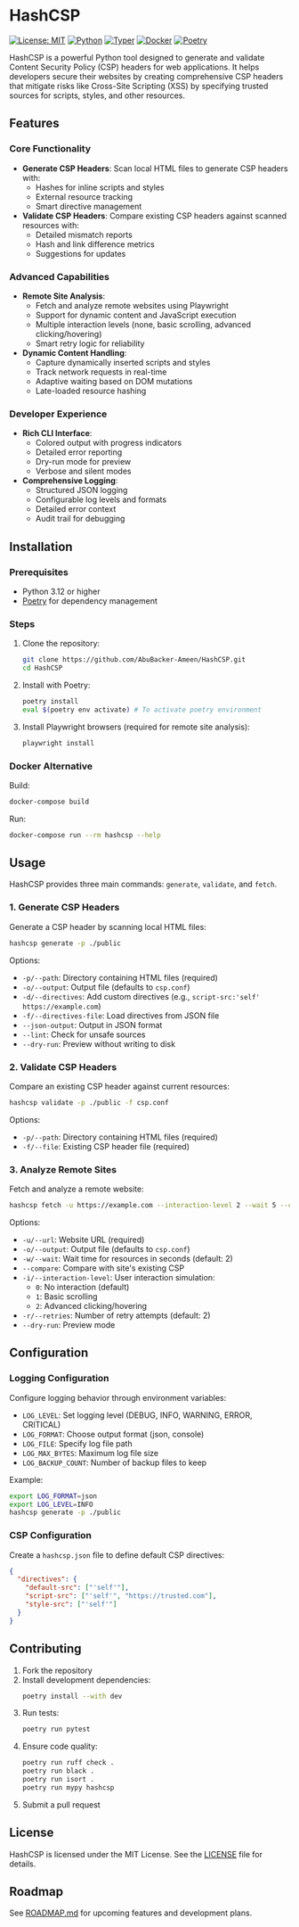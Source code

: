 # HashCSP

[![License: MIT](https://img.shields.io/badge/License-MIT-yellow)](https://github.com/AbuBacker-Ameen/HashCSP/blob/main/LICENSE)
[![Python](https://img.shields.io/badge/Python-3.12-blue)](https://www.python.org/downloads/release/python-3120/)
[![Typer](https://img.shields.io/badge/Made%20with-Typer-04AA6D?logo=python)](https://typer.tiangolo.com/)
[![Docker](https://img.shields.io/badge/Docker-2496ED?logo=docker&logoColor=fff)](https://github.com/AbuBacker-Ameen/HashCSP/blob/main/Dockerfile)
[![Poetry](https://img.shields.io/endpoint?url=https://python-poetry.org/badge/v0.json)](https://python-poetry.org/)

HashCSP is a powerful Python tool designed to generate and validate Content Security Policy (CSP) headers for web applications. It helps developers secure their websites by creating comprehensive CSP headers that mitigate risks like Cross-Site Scripting (XSS) by specifying trusted sources for scripts, styles, and other resources.

## Features

### Core Functionality
- **Generate CSP Headers**: Scan local HTML files to generate CSP headers with:
  - Hashes for inline scripts and styles
  - External resource tracking
  - Smart directive management
- **Validate CSP Headers**: Compare existing CSP headers against scanned resources with:
  - Detailed mismatch reports
  - Hash and link difference metrics
  - Suggestions for updates

### Advanced Capabilities
- **Remote Site Analysis**:
  - Fetch and analyze remote websites using Playwright
  - Support for dynamic content and JavaScript execution
  - Multiple interaction levels (none, basic scrolling, advanced clicking/hovering)
  - Smart retry logic for reliability
- **Dynamic Content Handling**:
  - Capture dynamically inserted scripts and styles
  - Track network requests in real-time
  - Adaptive waiting based on DOM mutations
  - Late-loaded resource hashing

### Developer Experience
- **Rich CLI Interface**:
  - Colored output with progress indicators
  - Detailed error reporting
  - Dry-run mode for preview
  - Verbose and silent modes
- **Comprehensive Logging**:
  - Structured JSON logging
  - Configurable log levels and formats
  - Detailed error context
  - Audit trail for debugging

## Installation

### Prerequisites
- Python 3.12 or higher
- [Poetry](https://python-poetry.org/) for dependency management

### Steps

1. Clone the repository:
   ```bash
   git clone https://github.com/AbuBacker-Ameen/HashCSP.git
   cd HashCSP
   ```

2. Install with Poetry:
   ```bash
   poetry install
   eval $(poetry env activate) # To activate poetry environment
   ```

3. Install Playwright browsers (required for remote site analysis):
   ```bash
   playwright install
   ```

### Docker Alternative

Build:
```bash
docker-compose build
```

Run:
```bash
docker-compose run --rm hashcsp --help
```

## Usage

HashCSP provides three main commands: `generate`, `validate`, and `fetch`.

### 1. Generate CSP Headers

Generate a CSP header by scanning local HTML files:

```bash
hashcsp generate -p ./public
```

Options:
- `-p/--path`: Directory containing HTML files (required)
- `-o/--output`: Output file (defaults to `csp.conf`)
- `-d/--directives`: Add custom directives (e.g., `script-src:'self' https://example.com`)
- `-f/--directives-file`: Load directives from JSON file
- `--json-output`: Output in JSON format
- `--lint`: Check for unsafe sources
- `--dry-run`: Preview without writing to disk

### 2. Validate CSP Headers

Compare an existing CSP header against current resources:

```bash
hashcsp validate -p ./public -f csp.conf
```

Options:
- `-p/--path`: Directory containing HTML files (required)
- `-f/--file`: Existing CSP header file (required)

### 3. Analyze Remote Sites

Fetch and analyze a remote website:

```bash
hashcsp fetch -u https://example.com --interaction-level 2 --wait 5 --compare
```

Options:
- `-u/--url`: Website URL (required)
- `-o/--output`: Output file (defaults to `csp.conf`)
- `-w/--wait`: Wait time for resources in seconds (default: 2)
- `--compare`: Compare with site's existing CSP
- `-i/--interaction-level`: User interaction simulation:
  - `0`: No interaction (default)
  - `1`: Basic scrolling
  - `2`: Advanced clicking/hovering
- `-r/--retries`: Number of retry attempts (default: 2)
- `--dry-run`: Preview mode

## Configuration

### Logging Configuration

Configure logging behavior through environment variables:
- `LOG_LEVEL`: Set logging level (DEBUG, INFO, WARNING, ERROR, CRITICAL)
- `LOG_FORMAT`: Choose output format (json, console)
- `LOG_FILE`: Specify log file path
- `LOG_MAX_BYTES`: Maximum log file size
- `LOG_BACKUP_COUNT`: Number of backup files to keep

Example:
```bash
export LOG_FORMAT=json
export LOG_LEVEL=INFO
hashcsp generate -p ./public
```

### CSP Configuration

Create a `hashcsp.json` file to define default CSP directives:

```json
{
  "directives": {
    "default-src": ["'self'"],
    "script-src": ["'self'", "https://trusted.com"],
    "style-src": ["'self'"]
  }
}
```

## Contributing

1. Fork the repository
2. Install development dependencies:
   ```bash
   poetry install --with dev
   ```
3. Run tests:
   ```bash
   poetry run pytest
   ```
4. Ensure code quality:
   ```bash
   poetry run ruff check .
   poetry run black .
   poetry run isort .
   poetry run mypy hashcsp
   ```
5. Submit a pull request

## License

HashCSP is licensed under the MIT License. See the [LICENSE](LICENSE) file for details.

## Roadmap

See [ROADMAP.md](./ROADMAP.md) for upcoming features and development plans.

